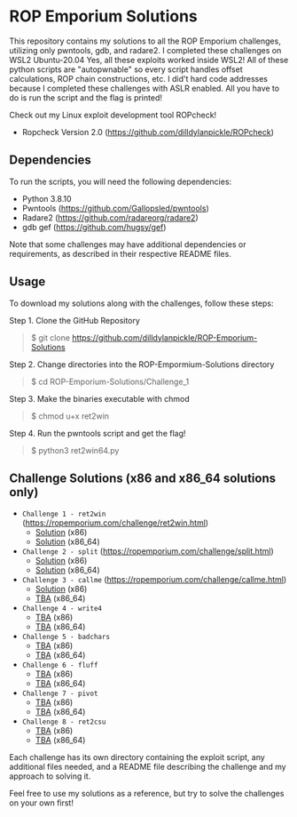 # ROP Emporium Solutions

This repository contains my solutions to all the ROP Emporium challenges, utilizing only pwntools, gdb, and radare2. I completed these challenges on WSL2 Ubuntu-20.04 Yes, all these exploits worked inside WSL2! All of these python scripts are "autopwnable" so every script handles offset calculations, ROP chain constructions, etc. I did't hard code addresses because I completed these challenges with ASLR enabled. All you have to do is run the script and the flag is printed!

Check out my Linux exploit development tool ROPcheck!
 - Ropcheck Version 2.0 (https://github.com/dilldylanpickle/ROPcheck)

## Dependencies

To run the scripts, you will need the following dependencies:
- Python 3.8.10
- Pwntools (https://github.com/Gallopsled/pwntools)
- Radare2 (https://github.com/radareorg/radare2)
- gdb gef (https://github.com/hugsy/gef)

Note that some challenges may have additional dependencies or requirements, as described in their respective README files.

## Usage

To download my solutions along with the challenges, follow these steps:

Step 1. Clone the GitHub Repository
> $ git clone https://github.com/dilldylanpickle/ROP-Emporium-Solutions

Step 2. Change directories into the ROP-Empormium-Solutions directory
> $ cd ROP-Emporium-Solutions/Challenge_1

Step 3. Make the binaries executable with chmod
> $ chmod u+x ret2win

Step 4. Run the pwntools script and get the flag!
> $ python3 ret2win64.py

## Challenge Solutions (x86 and x86_64 solutions only)

- `Challenge 1 - ret2win` (https://ropemporium.com/challenge/ret2win.html)
  - [Solution](https://github.com/dilldylanpickle/ROP-Emporium-Solutions/blob/main/Challenge_1/ret2win32.py) (x86)
  - [Solution](https://github.com/dilldylanpickle/ROP-Emporium-Solutions/blob/main/Challenge_1/ret2win64.py) (x86_64)
- `Challenge 2 - split` (https://ropemporium.com/challenge/split.html)
  - [Solution](https://github.com/dilldylanpickle/ROP-Emporium-Solutions/blob/main/Challenge_2/split32.py) (x86)
  - [Solution](https://github.com/dilldylanpickle/ROP-Emporium-Solutions/blob/main/Challenge_2/split64.py) (x86_64)
- `Challenge 3 - callme` (https://ropemporium.com/challenge/callme.html)
  - [Solution](https://github.com/dilldylanpickle/ROP-Emporium-Solutions/blob/main/Challenge_3/callme32.py) (x86)
  - [TBA]() (x86_64)
- `Challenge 4 - write4`
  - [TBA]() (x86)
  - [TBA]() (x86_64)
- `Challenge 5 - badchars`
  - [TBA]() (x86)
  - [TBA]() (x86_64)
- `Challenge 6 - fluff`
  - [TBA]() (x86)
  - [TBA]() (x86_64)
- `Challenge 7 - pivot`
  - [TBA]() (x86)
  - [TBA]() (x86_64)
- `Challenge 8 - ret2csu`
  - [TBA]() (x86)
  - [TBA]() (x86_64)

Each challenge has its own directory containing the exploit script, any additional files needed, and a README file describing the challenge and my approach to solving it.

Feel free to use my solutions as a reference, but try to solve the challenges on your own first!
